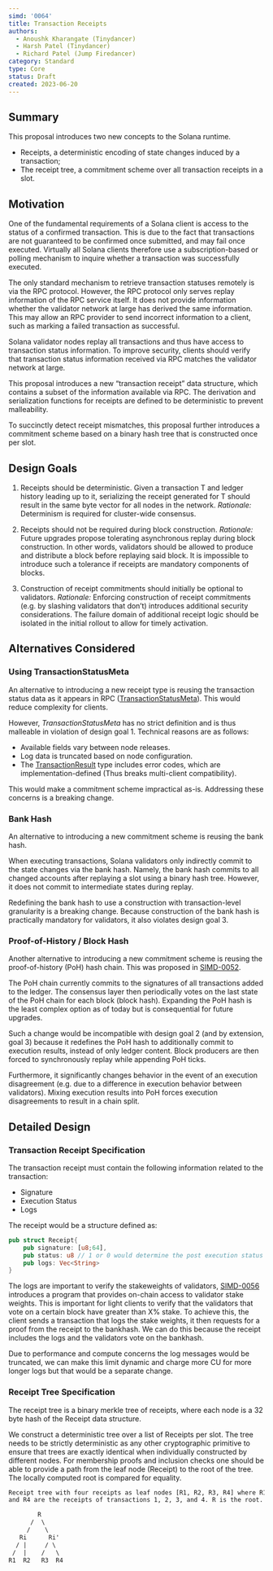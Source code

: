 ```yaml
---
simd: '0064'
title: Transaction Receipts
authors:
  - Anoushk Kharangate (Tinydancer)
  - Harsh Patel (Tinydancer)
  - Richard Patel (Jump Firedancer)
category: Standard
type: Core
status: Draft
created: 2023-06-20
---
```


## Summary

This proposal introduces two new concepts to the Solana runtime.

- Receipts, a deterministic encoding of state changes induced by a transaction;
- The receipt tree, a commitment scheme over all transaction receipts in a slot.

## Motivation

One of the fundamental requirements of a Solana client is access to the status
of a confirmed transaction. This is due to the fact that transactions are not
guaranteed to be confirmed once submitted, and may fail once executed. Virtually
all Solana clients therefore use a subscription-based or polling mechanism to
inquire whether a transaction was successfully executed.

The only standard mechanism to retrieve transaction statuses remotely is via the
RPC protocol. However, the RPC protocol only serves replay information of the
RPC service itself. It does not provide information whether the validator
network at large has derived the same information. This may allow an RPC
provider to send incorrect information to a client, such as marking a failed
transaction as successful.

Solana validator nodes replay all transactions and thus have access to
transaction status information. To improve security, clients should verify that
transaction status information received via RPC matches the validator network at
large.

This proposal introduces a new “transaction receipt” data structure, which
contains a subset of the information available via RPC. The derivation and
serialization functions for receipts are defined to be deterministic to prevent
malleability.

To succinctly detect receipt mismatches, this proposal further introduces a
commitment scheme based on a binary hash tree that is constructed once per slot.

## Design Goals

1. Receipts should be deterministic.
   Given a transaction T and ledger history leading up to it, serializing the
   receipt generated for T  should result in the same byte vector for all nodes
   in the network.
   *Rationale:* Determinism is required for cluster-wide consensus.

2. Receipts should not be required during block construction.
   *Rationale:* Future upgrades propose tolerating asynchronous replay during
   block construction. In other words, validators should be allowed to produce
   and distribute a block before replaying said block. It is impossible to
   introduce such a tolerance if receipts are mandatory components of blocks.

3. Construction of receipt commitments should initially be optional to
   validators.
   *Rationale:* Enforcing construction of receipt commitments (e.g.
   by slashing validators that don’t) introduces additional security
   considerations. The failure domain of additional receipt logic should be
   isolated in the initial rollout to allow for timely activation.

## Alternatives Considered

### Using TransactionStatusMeta

An alternative to introducing a new receipt type is reusing the transaction
status data as it appears in RPC ([TransactionStatusMeta]).  This would reduce
complexity for clients.

However, *TransactionStatusMeta* has no strict definition and is thus malleable
in violation of design goal 1. Technical reasons are as follows:

- Available fields vary between node releases.
- Log data is truncated based on node configuration.
- The [TransactionResult] type includes error codes, which are
  implementation-defined (Thus breaks multi-client compatibility).

This would make a commitment scheme impractical as-is. Addressing these concerns
is a breaking change.

  [TransactionStatusMeta]: https://docs.rs/solana-transaction-status/1.16.1/solana_transaction_status/struct.TransactionStatusMeta.html
  [TransactionResult]: https://docs.rs/solana-sdk/1.16.1/solana_sdk/transaction/type.Result.html

### Bank Hash

An alternative to introducing a new commitment scheme is reusing the bank hash.

When executing transactions, Solana validators only indirectly commit to the
state changes via the bank hash. Namely, the bank hash commits to all changed
accounts after replaying a slot using a binary hash tree. However, it does not
commit to intermediate states during replay.

Redefining the bank hash to use a construction with transaction-level
granularity is a breaking change. Because construction of the bank hash is
practically mandatory for validators, it also violates design goal 3.

### Proof-of-History / Block Hash

Another alternative to introducing a new commitment scheme is reusing the
proof-of-history (PoH) hash chain. This was proposed in
[SIMD-0052](https://github.com/solana-foundation/solana-improvement-documents/pull/52).

The PoH chain currently commits to the signatures of all transactions added to
the ledger. The consensus layer then periodically votes on the last state of the
PoH chain for each block (block hash). Expanding the PoH hash is the least
complex option as of today but is consequential for future upgrades.

Such a change would be incompatible with design goal 2 (and by extension, goal
3) because it redefines the PoH hash to additionally commit to execution
results, instead of only ledger content. Block producers are then forced to
synchronously replay while appending PoH ticks.

Furthermore, it significantly changes behavior in the event of an execution
disagreement (e.g. due to a difference in execution behavior between
validators). Mixing execution results into PoH forces execution disagreements to
result in a chain split.

## Detailed Design

### Transaction Receipt Specification

The transaction receipt must contain the following information related to the transaction:

- Signature
- Execution Status
- Logs

The receipt would be a structure defined as:

```rust
pub struct Receipt{
    pub signature: [u8;64],
    pub status: u8 // 1 or 0 would determine the post execution status
    pub logs: Vec<String> 
}
```

The logs are important to verify the stakeweights of validators,
[SIMD-0056](https://github.com/solana-foundation/solana-improvement-documents/pull/56)
introduces a program that provides on-chain access to validator stake weights.
This is important for light clients to verify that the validators that vote on a
certain block have greater than X% stake. To achieve this, the client sends a transaction
that logs the stake weights, it then requests for a proof from the receipt
to the bankhash. We can do this because the receipt includes the logs and the validators
vote on the bankhash.

Due to performance and compute concerns the log messages would be truncated,
we can make this limit dynamic and charge more CU for more longer logs but that would
be a separate change.

### Receipt Tree Specification

The receipt tree is a binary merkle tree of receipts, where each node is a 32
byte hash of the Receipt data structure.

We construct a deterministic tree over a list of Receipts per slot. The tree
needs to be strictly deterministic as any other cryptographic primitive to
ensure that trees are exactly identical when individually constructed by
different nodes. For membership proofs and inclusion checks one should be
able to provide a path from the leaf node (Receipt) to the root of the tree.
The locally computed root is compared for equality.

```txt
Receipt tree with four receipts as leaf nodes [R1, R2, R3, R4] where R1, R2, R3 
and R4 are the receipts of transactions 1, 2, 3, and 4. R is the root.

        R
      /  \
     /    \
   Ri      Ri'
  / |     / \
 /  |    /   \
R1  R2   R3  R4

```
